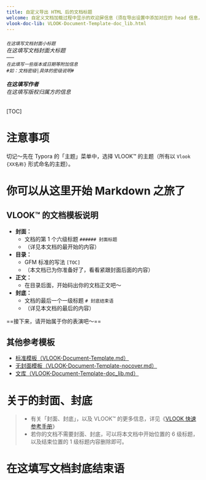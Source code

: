 ```yaml
---
title: 自定义导出 HTML 后的文档标题
welcome: 自定义文档加载过程中显示的欢迎屏信息（须在导出设置中添加对应的 head 信息，详见 VLOOK™ 快速参考手册）
vlook-doc-lib: VLOOK-Document-Template-doc_lib.html
---
```


###### <sub>在这填写文档封面小标题</sub><br>在这填写文档封面大标题<br>──<br><sup>在此填写一些版本或日期等附加信息</sup><br>`#如：文档密级|具体的密级说明#`<br><br>**在这填写作者**<br>*在这填写版权归属方的信息*

[TOC]

# 注意事项

切记～先在 Typora 的「主题」菜单中，选择 VLOOK™ 的主题（所有以 `Vlook {XX名称}` 形式命名的主题）。

# 你可以从这里开始 Markdown 之旅了

## VLOOK™ 的文档模板说明

- **封面：**
  - 文档的第 1 个六级标题 `###### 封面标题`
  - （详见本文档的最开始的内容）
- **目录：**
  - GFM 标准的写法 `[TOC]`
  - （本文档已为你准备好了，看看紧跟封面后面的内容）
- **正文：**
  - 在目录后面，开始码出你的文档正文吧～
- **封底：**
  - 文档的最后一个一级标题 `# 封底结束语`
  - （详见本文档的最后的内容）

==接下来，请开始属于你的表演吧～==

## 其他参考模板

- [标准模板（VLOOK-Document-Template.md）](VLOOK-Document-Template.md?mdx=off)
- [无封面模板（VLOOK-Document-Template-nocover.md）](VLOOK-Document-Template-nocover.md?mdx=off)
- [文库（VLOOK-Document-Template-doc_lib.md）](VLOOK-Document-Template-doc_lib.md?mdx=off)

# 关于的封面、封底

>  - 有关「封面、封底」，以及 VLOOK™ 的更多信息，详见《[VLOOK 快速参考手册](https://madmaxchow.github.io/VLOOK/guide.html#封面、封底)》
>  - 若你的文档不需要封面、封底，可以将本文档中开始位置的 6 级标题，以及结束位置的 1 级标题内容删除即可。


# 在这填写文档封底结束语